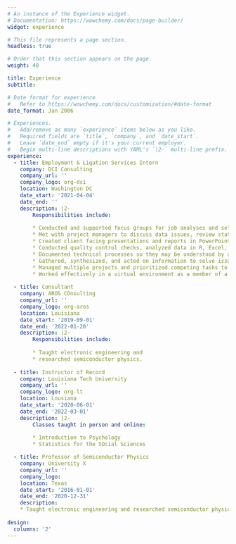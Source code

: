 ```yaml
---
# An instance of the Experience widget.
# Documentation: https://wowchemy.com/docs/page-builder/
widget: experience

# This file represents a page section.
headless: true

# Order that this section appears on the page.
weight: 40

title: Experience
subtitle:

# Date format for experience
#   Refer to https://wowchemy.com/docs/customization/#date-format
date_format: Jan 2006

# Experiences.
#   Add/remove as many `experience` items below as you like.
#   Required fields are `title`, `company`, and `date_start`.
#   Leave `date_end` empty if it's your current employer.
#   Begin multi-line descriptions with YAML's `|2-` multi-line prefix.
experience:
  - title: Employment & Ligation Services Intern
    company: DCI Consulting
    company_url: ''
    company_logo: org-dci
    location: Washington DC
    date_start: '2021-04-04'
    date_end: ''
    description: |2-
        Responsibilities include:
        
        * Conducted and supported focus groups for job analyses and selection reviews. 
        * Met with project managers to discuss data issues, review statistical results, and draft reports.
        * Created client facing presentations and reports in PowerPoint and Word.
        * Conducted quality control checks, analyzed data in R, Excel, and SPSS.
        * Documented technical processes so they may be understood by a nontechnical audience.
        * Gathered, synthesized, and acted on information to solve issues using effective critical thinking skills.
        * Managed multiple projects and prioritized competing tasks to meet tight deadlines.
        * Worked effectively in a virtual environment as a member of a team and with significant autonomy, self-discipline, and organization skills.
      
  - title: Consultant
    company: AROS COnsulting 
    company_url: ''
    company_logo: org-aros
    location: Louisiana
    date_start: '2019-09-01'
    date_end: '2022-01-20'
    description: |2-
        Responsibilities include:
        
        * Taught electronic engineering and 
        * researched semiconductor physics.
    
  - title: Instructor of Record
    company: Louisiana Tech University
    company_url: ''
    company_logo: org-lt
    location: Lousiana
    date_start: '2020-06-01'
    date_end: '2022-03-01'
    description: |2-
        Classes taught in person and online: 
    
        * Introduction to Psychology
        * Statistics for the SOcial Sciences

  - title: Professor of Semiconductor Physics
    company: University X
    company_url: ''
    company_logo: 
    location: Texas
    date_start: '2016-01-01'
    date_end: '2020-12-31'
    description: 
    * Taught electronic engineering and researched semiconductor physics.
    
design:
  columns: '2'
---
```

